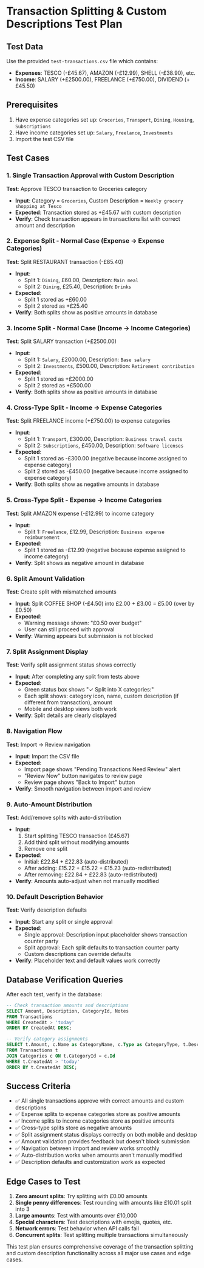 # Transaction Splitting & Custom Descriptions Test Plan

## Test Data
Use the provided `test-transactions.csv` file which contains:
- **Expenses**: TESCO (-£45.67), AMAZON (-£12.99), SHELL (-£38.90), etc.
- **Income**: SALARY (+£2500.00), FREELANCE (+£750.00), DIVIDEND (+£45.50)

## Prerequisites
1. Have expense categories set up: `Groceries`, `Transport`, `Dining`, `Housing`, `Subscriptions`
2. Have income categories set up: `Salary`, `Freelance`, `Investments`
3. Import the test CSV file

## Test Cases

### 1. Single Transaction Approval with Custom Description
**Test**: Approve TESCO transaction to Groceries category
- **Input**: Category = `Groceries`, Custom Description = `Weekly grocery shopping at Tesco`
- **Expected**: Transaction stored as +£45.67 with custom description
- **Verify**: Check transaction appears in transactions list with correct amount and description

### 2. Expense Split - Normal Case (Expense → Expense Categories)
**Test**: Split RESTAURANT transaction (-£85.40)
- **Input**: 
  - Split 1: `Dining`, £60.00, Description: `Main meal`
  - Split 2: `Dining`, £25.40, Description: `Drinks`
- **Expected**: 
  - Split 1 stored as +£60.00 
  - Split 2 stored as +£25.40
- **Verify**: Both splits show as positive amounts in database

### 3. Income Split - Normal Case (Income → Income Categories)  
**Test**: Split SALARY transaction (+£2500.00)
- **Input**:
  - Split 1: `Salary`, £2000.00, Description: `Base salary`
  - Split 2: `Investments`, £500.00, Description: `Retirement contribution`
- **Expected**:
  - Split 1 stored as +£2000.00
  - Split 2 stored as +£500.00
- **Verify**: Both splits show as positive amounts in database

### 4. Cross-Type Split - Income → Expense Categories
**Test**: Split FREELANCE income (+£750.00) to expense categories
- **Input**:
  - Split 1: `Transport`, £300.00, Description: `Business travel costs`
  - Split 2: `Subscriptions`, £450.00, Description: `Software licenses`
- **Expected**:
  - Split 1 stored as -£300.00 (negative because income assigned to expense category)
  - Split 2 stored as -£450.00 (negative because income assigned to expense category)
- **Verify**: Both splits show as negative amounts in database

### 5. Cross-Type Split - Expense → Income Categories
**Test**: Split AMAZON expense (-£12.99) to income category
- **Input**:
  - Split 1: `Freelance`, £12.99, Description: `Business expense reimbursement`
- **Expected**:
  - Split 1 stored as -£12.99 (negative because expense assigned to income category)
- **Verify**: Split shows as negative amount in database

### 6. Split Amount Validation
**Test**: Create split with mismatched amounts
- **Input**: Split COFFEE SHOP (-£4.50) into £2.00 + £3.00 = £5.00 (over by £0.50)
- **Expected**: 
  - Warning message shown: "£0.50 over budget"
  - User can still proceed with approval
- **Verify**: Warning appears but submission is not blocked

### 7. Split Assignment Display
**Test**: Verify split assignment status shows correctly
- **Input**: After completing any split from tests above
- **Expected**: 
  - Green status box shows "✓ Split into X categories:"
  - Each split shows: category icon, name, custom description (if different from transaction), amount
  - Mobile and desktop views both work
- **Verify**: Split details are clearly displayed

### 8. Navigation Flow
**Test**: Import → Review navigation
- **Input**: Import the CSV file
- **Expected**:
  - Import page shows "Pending Transactions Need Review" alert
  - "Review Now" button navigates to review page
  - Review page shows "Back to Import" button
- **Verify**: Smooth navigation between import and review

### 9. Auto-Amount Distribution
**Test**: Add/remove splits with auto-distribution
- **Input**: 
  1. Start splitting TESCO transaction (£45.67)
  2. Add third split without modifying amounts
  3. Remove one split
- **Expected**:
  - Initial: £22.84 + £22.83 (auto-distributed)
  - After adding: £15.22 + £15.22 + £15.23 (auto-redistributed)  
  - After removing: £22.84 + £22.83 (auto-redistributed)
- **Verify**: Amounts auto-adjust when not manually modified

### 10. Default Description Behavior
**Test**: Verify description defaults
- **Input**: Start any split or single approval
- **Expected**:
  - Single approval: Description input placeholder shows transaction counter party
  - Split approval: Each split defaults to transaction counter party
  - Custom descriptions can override defaults
- **Verify**: Placeholder text and default values work correctly

## Database Verification Queries
After each test, verify in the database:

```sql
-- Check transaction amounts and descriptions
SELECT Amount, Description, CategoryId, Notes 
FROM Transactions 
WHERE CreatedAt > 'today' 
ORDER BY CreatedAt DESC;

-- Verify category assignments
SELECT t.Amount, c.Name as CategoryName, c.Type as CategoryType, t.Description
FROM Transactions t
JOIN Categories c ON t.CategoryId = c.Id
WHERE t.CreatedAt > 'today'
ORDER BY t.CreatedAt DESC;
```

## Success Criteria
- ✅ All single transactions approve with correct amounts and custom descriptions
- ✅ Expense splits to expense categories store as positive amounts  
- ✅ Income splits to income categories store as positive amounts
- ✅ Cross-type splits store as negative amounts
- ✅ Split assignment status displays correctly on both mobile and desktop
- ✅ Amount validation provides feedback but doesn't block submission
- ✅ Navigation between import and review works smoothly
- ✅ Auto-distribution works when amounts aren't manually modified
- ✅ Description defaults and customization work as expected

## Edge Cases to Test
1. **Zero amount splits**: Try splitting with £0.00 amounts
2. **Single penny differences**: Test rounding with amounts like £10.01 split into 3
3. **Large amounts**: Test with amounts over £10,000
4. **Special characters**: Test descriptions with emojis, quotes, etc.
5. **Network errors**: Test behavior when API calls fail
6. **Concurrent splits**: Test splitting multiple transactions simultaneously

This test plan ensures comprehensive coverage of the transaction splitting and custom description functionality across all major use cases and edge cases.